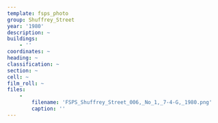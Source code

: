 ```yaml
---
template: fsps_photo
group: Shuffrey_Street
year: '1980'
description: ~
buildings:
    - ''
coordinates: ~
heading: ~
classification: ~
section: ~
cell: ~
film_roll: ~
files:
    -
        filename: 'FSPS_Shuffrey_Street_006,_No_1,_7-4-G,_1980.png'
        caption: ''
---
```

